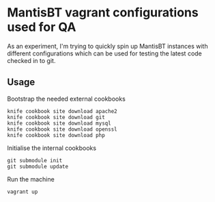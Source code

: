 MantisBT vagrant configurations used for QA
===

As an experiment, I'm trying to quickly spin up MantisBT instances with
different configurations which can be used for testing the latest code
checked in to git.

Usage
---

Bootstrap the needed external cookbooks

	knife cookbook site download apache2  
	knife cookbook site download git
	knife cookbook site download mysql
	knife cookbook site download openssl
	knife cookbook site download php

Initialise the internal cookbooks

	git submodule init
	git submodule update

Run the machine

	vagrant up
